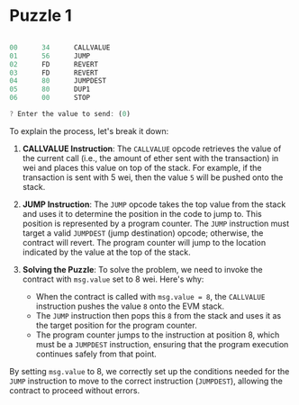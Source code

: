 # Puzzle 1

```js

00      34      CALLVALUE
01      56      JUMP
02      FD      REVERT
03      FD      REVERT
04      80      JUMPDEST
05      80      DUP1
06      00      STOP

? Enter the value to send: (0)

```

To explain the process, let's break it down:

1. **CALLVALUE Instruction**: The `CALLVALUE` opcode retrieves the value of the current call (i.e., the amount of ether sent with the transaction) in wei and places this value on top of the stack. For example, if the transaction is sent with 5 wei, then the value `5` will be pushed onto the stack.

2. **JUMP Instruction**: The `JUMP` opcode takes the top value from the stack and uses it to determine the position in the code to jump to. This position is represented by a program counter. The `JUMP` instruction must target a valid `JUMPDEST` (jump destination) opcode; otherwise, the contract will revert. The program counter will jump to the location indicated by the value at the top of the stack.

3. **Solving the Puzzle**: To solve the problem, we need to invoke the contract with `msg.value` set to 8 wei. Here's why:

   - When the contract is called with `msg.value = 8`, the `CALLVALUE` instruction pushes the value `8` onto the EVM stack.
   - The `JUMP` instruction then pops this `8` from the stack and uses it as the target position for the program counter.
   - The program counter jumps to the instruction at position 8, which must be a `JUMPDEST` instruction, ensuring that the program execution continues safely from that point.

By setting `msg.value` to 8, we correctly set up the conditions needed for the `JUMP` instruction to move to the correct instruction (`JUMPDEST`), allowing the contract to proceed without errors.
